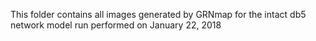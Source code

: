 This folder contains all images generated by GRNmap for the intact db5 network model run performed on January 22, 2018
